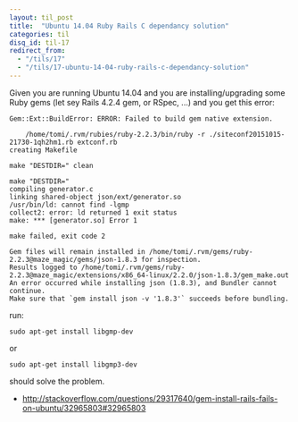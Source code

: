 ```yaml
---
layout: til_post
title:  "Ubuntu 14.04 Ruby Rails C dependancy solution"
categories: til
disq_id: til-17
redirect_from:
  - "/tils/17"
  - "/tils/17-ubuntu-14-04-ruby-rails-c-dependancy-solution"
---
```



Given you are running Ubuntu 14.04 and you are installing/upgrading some Ruby gems
(let sey Rails 4.2.4 gem, or RSpec, ...) and you get this error:

```
Gem::Ext::BuildError: ERROR: Failed to build gem native extension.

    /home/tomi/.rvm/rubies/ruby-2.2.3/bin/ruby -r ./siteconf20151015-21730-1qh2hm1.rb extconf.rb
creating Makefile

make "DESTDIR=" clean

make "DESTDIR="
compiling generator.c
linking shared-object json/ext/generator.so
/usr/bin/ld: cannot find -lgmp
collect2: error: ld returned 1 exit status
make: *** [generator.so] Error 1

make failed, exit code 2

Gem files will remain installed in /home/tomi/.rvm/gems/ruby-2.2.3@maze_magic/gems/json-1.8.3 for inspection.
Results logged to /home/tomi/.rvm/gems/ruby-2.2.3@maze_magic/extensions/x86_64-linux/2.2.0/json-1.8.3/gem_make.out
An error occurred while installing json (1.8.3), and Bundler cannot continue.
Make sure that `gem install json -v '1.8.3'` succeeds before bundling.
```

run:

```
sudo apt-get install libgmp-dev
```

or

```
sudo apt-get install libgmp3-dev
```


should solve the problem.

* <http://stackoverflow.com/questions/29317640/gem-install-rails-fails-on-ubuntu/32965803#32965803>
